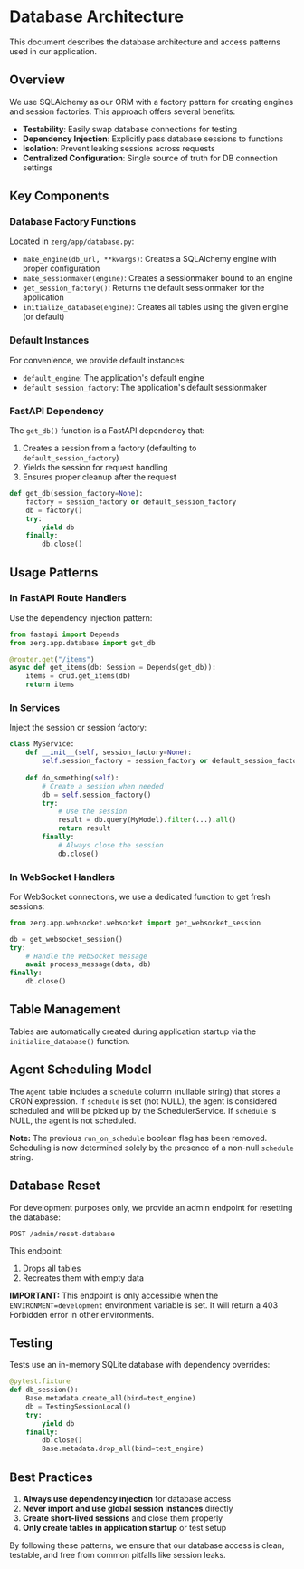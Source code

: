 # Database Architecture

This document describes the database architecture and access patterns used in our application.

## Overview

We use SQLAlchemy as our ORM with a factory pattern for creating engines and session factories. This approach offers several benefits:

- **Testability**: Easily swap database connections for testing
- **Dependency Injection**: Explicitly pass database sessions to functions
- **Isolation**: Prevent leaking sessions across requests
- **Centralized Configuration**: Single source of truth for DB connection settings

## Key Components

### Database Factory Functions

Located in `zerg/app/database.py`:

- `make_engine(db_url, **kwargs)`: Creates a SQLAlchemy engine with proper configuration
- `make_sessionmaker(engine)`: Creates a sessionmaker bound to an engine
- `get_session_factory()`: Returns the default sessionmaker for the application
- `initialize_database(engine)`: Creates all tables using the given engine (or default)

### Default Instances

For convenience, we provide default instances:

- `default_engine`: The application's default engine
- `default_session_factory`: The application's default sessionmaker

### FastAPI Dependency

The `get_db()` function is a FastAPI dependency that:

1. Creates a session from a factory (defaulting to `default_session_factory`)
2. Yields the session for request handling
3. Ensures proper cleanup after the request

```python
def get_db(session_factory=None):
    factory = session_factory or default_session_factory
    db = factory()
    try:
        yield db
    finally:
        db.close()
```

## Usage Patterns

### In FastAPI Route Handlers

Use the dependency injection pattern:

```python
from fastapi import Depends
from zerg.app.database import get_db

@router.get("/items")
async def get_items(db: Session = Depends(get_db)):
    items = crud.get_items(db)
    return items
```

### In Services

Inject the session or session factory:

```python
class MyService:
    def __init__(self, session_factory=None):
        self.session_factory = session_factory or default_session_factory
        
    def do_something(self):
        # Create a session when needed
        db = self.session_factory()
        try:
            # Use the session
            result = db.query(MyModel).filter(...).all()
            return result
        finally:
            # Always close the session
            db.close()
```

### In WebSocket Handlers

For WebSocket connections, we use a dedicated function to get fresh sessions:

```python
from zerg.app.websocket.websocket import get_websocket_session

db = get_websocket_session()
try:
    # Handle the WebSocket message
    await process_message(data, db)
finally:
    db.close()
```

## Table Management

Tables are automatically created during application startup via the `initialize_database()` function.

## Agent Scheduling Model

The `Agent` table includes a `schedule` column (nullable string) that stores a CRON expression. If `schedule` is set (not NULL), the agent is considered scheduled and will be picked up by the SchedulerService. If `schedule` is NULL, the agent is not scheduled.

**Note:** The previous `run_on_schedule` boolean flag has been removed. Scheduling is now determined solely by the presence of a non-null `schedule` string.

## Database Reset

For development purposes only, we provide an admin endpoint for resetting the database:

```
POST /admin/reset-database
```

This endpoint:
1. Drops all tables
2. Recreates them with empty data

**IMPORTANT:** This endpoint is only accessible when the `ENVIRONMENT=development` environment variable is set. It will return a 403 Forbidden error in other environments.

## Testing

Tests use an in-memory SQLite database with dependency overrides:

```python
@pytest.fixture
def db_session():
    Base.metadata.create_all(bind=test_engine)
    db = TestingSessionLocal()
    try:
        yield db
    finally:
        db.close()
        Base.metadata.drop_all(bind=test_engine)
```

## Best Practices

1. **Always use dependency injection** for database access
2. **Never import and use global session instances** directly
3. **Create short-lived sessions** and close them properly
4. **Only create tables in application startup** or test setup

By following these patterns, we ensure that our database access is clean, testable, and free from common pitfalls like session leaks. 